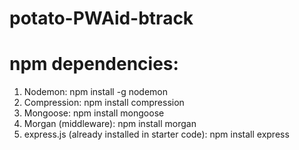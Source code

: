# potato-PWAid-btrack

# npm dependencies: 
  1. Nodemon: npm install -g nodemon
  2. Compression: npm install compression
  3. Mongoose: npm install mongoose
  4. Morgan (middleware): npm install morgan
  5. express.js (already installed in starter code): npm install express